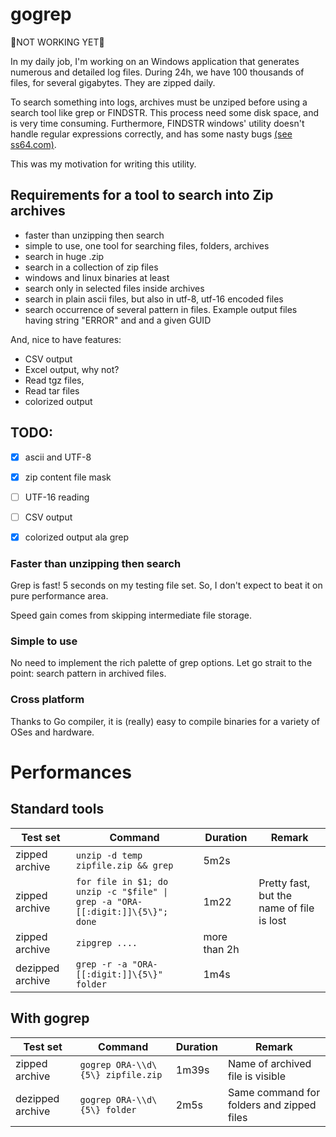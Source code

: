# gogrep
:construction:NOT WORKING YET:construction:

In my daily job, I'm working on an Windows application that 
generates numerous and detailed log files. During 24h, we have 
100 thousands of files, for several gigabytes. They are zipped daily.

To search something into logs, archives must be unziped 
before using a search tool like grep or FINDSTR. This 
process need some disk space, and is very time consuming.
Furthermore, FINDSTR windows' utility doesn't handle regular 
expressions correctly, and has some nasty bugs [(see ss64.com)](http://ss64.com/nt/findstr.html). 

This was my motivation for writing this utility.

## Requirements for a tool to search into Zip archives

* faster than unzipping then search
* simple to use, one tool for searching files, folders, archives
* search in huge .zip
* search in a collection of zip files
* windows and linux binaries at least
* search only in selected files inside archives
* search in plain ascii files, but also in utf-8, utf-16 encoded files
* search occurrence of several pattern in files. 
Example output files having string "ERROR" and and a given GUID

And, nice to have features:
* CSV output
* Excel output, why not?
* Read tgz files,
* Read tar files
* colorized output

## TODO:
- [X] ascii and UTF-8 
- [X] zip content file mask
- [ ] UTF-16 reading
- [ ] CSV output
- [X] colorized output ala grep


 
### Faster than unzipping then search
Grep is fast! 5 seconds on my testing file set. So, I don't expect 
to beat it on pure performance area. 

Speed gain comes from skipping intermediate file storage.


### Simple to use
No need to implement the rich palette of grep options. Let go
 strait to the point: search pattern in archived files.

### Cross platform
Thanks to Go compiler, it is (really) easy to compile 
binaries for a variety of OSes and hardware. 

# Performances

## Standard tools

Test set|Command|Duration|Remark
--------|-------|--------|-------
zipped archive | ```unzip -d temp zipfile.zip && grep```|5m2s |
zipped archive | ```for file in $1; do unzip -c "$file" \| grep -a "ORA-[[:digit:]]\{5\}"; done```| 1m22 | Pretty fast, but the name of file is lost
zipped archive | ```zipgrep ....``` | more than 2h | 
dezipped archive  | ```grep -r -a "ORA-[[:digit:]]\{5\}" folder``` | 1m4s

## With gogrep

Test set | Command | Duration | Remark
---------|---------|----------|-------- 
zipped archive  | ```gogrep ORA-\\d\{5\} zipfile.zip``` | 1m39s | Name of archived file is visible
dezipped archive | ```gogrep ORA-\\d\{5\} folder``` | 2m5s | Same command for folders and zipped files

